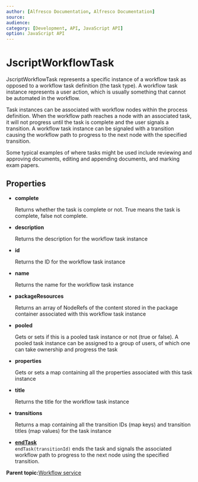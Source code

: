 ```yaml
---
author: [Alfresco Documentation, Alfresco Documentation]
source: 
audience: 
category: [Development, API, JavaScript API]
option: JavaScript API
---
```


# JscriptWorkflowTask

JscriptWorkflowTask represents a specific instance of a workflow task as opposed to a workflow task definition \(the task type\). A workflow task instance represents a user action, which is usually something that cannot be automated in the workflow.

Task instances can be associated with workflow nodes within the process definition. When the workflow path reaches a node with an associated task, it will not progress until the task is complete and the user signals a transition. A workflow task instance can be signaled with a transition causing the workflow path to progress to the next node with the specified transition.

Some typical examples of where tasks might be used include reviewing and approving documents, editing and appending documents, and marking exam papers.

## Properties

-   **complete**

    Returns whether the task is complete or not. True means the task is complete, false not complete.

-   **description**

    Returns the description for the workflow task instance

-   **id**

    Returns the ID for the workflow task instance

-   **name**

    Returns the name for the workflow task instance

-   **packageResources**

    Returns an array of NodeRefs of the content stored in the package container associated with this workflow task instance

-   **pooled**

    Gets or sets if this is a pooled task instance or not \(true or false\). A pooled task instance can be assigned to a group of users, of which one can take ownership and progress the task

-   **properties**

    Gets or sets a map containing all the properties associated with this task instance

-   **title**

    Returns the title for the workflow task instance

-   **transitions**

    Returns a map containing all the transition IDs \(map keys\) and transition titles \(map values\) for the task instance


-   **[endTask](../references/API-JS-WorkflowTask-endtask.md)**  
`endTask(transitionId)` ends the task and signals the associated workflow path to progress to the next node using the specified transition.

**Parent topic:**[Workflow service](../references/API-JS-WorkflowService.md)

